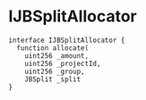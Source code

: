 # IJBSplitAllocator

```solidity
interface IJBSplitAllocator {
  function allocate(
    uint256 _amount,
    uint256 _projectId,
    uint256 _group,
    JBSplit _split
}
```
